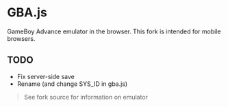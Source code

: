 GBA.js
======

GameBoy Advance emulator in the browser. This fork is intended for mobile
browsers.

## TODO

* Fix server-side save
* Rename (and change SYS_ID in gba.js)

> See fork source for information on emulator
